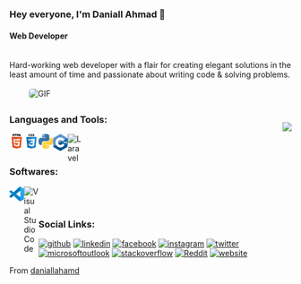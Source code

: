 
### Hey everyone, I'm Daniall Ahmad 👋
#### Web Developer
<br/>
Hard-working web developer with a flair for
creating elegant solutions in the least amount of
time and passionate about writing code & solving problems.
<br>
<br>
<img align="right"  src="https://camo.githubusercontent.com/2fc62de642951c27b73fcef8bc7390837153ffbdded47bbe73472a164e59be5d/68747470733a2f2f6769746875622d726561646d652d73746174732e76657263656c2e6170702f6170693f757365726e616d653d64616e69616c6c61686d61642673686f775f69636f6e733d74727565267468656d653d6c69676874" data-canonical-src="https://github-readme-stats.vercel.app/api?username=daniallahmad&amp;show_icons=true&amp;theme=light" style="margin-top: 60px; max-width: 100%;">
<img style="border-radius: 5px; margin: 0 0 5px 35px;" alt="GIF" width="240px" height="180px" src="https://miro.medium.com/max/875/1*Urc28sbnORGOW5oyohQ06g.gif" />

<br/>

### Languages and Tools:


<a href="https://www.w3.org/html/" target="_blank"><img align="left" alt="HTML5" width="26px" src="https://raw.githubusercontent.com/github/explore/80688e429a7d4ef2fca1e82350fe8e3517d3494d/topics/html/html.png" /></a>
<a href="https://www.w3schools.com/css/" target="_blank"><img align="left" alt="CSS3" width="26px" src="https://raw.githubusercontent.com/github/explore/80688e429a7d4ef2fca1e82350fe8e3517d3494d/topics/css/css.png" /></a>
<a href="https://www.python.org" target="_blank"> <img align="left" alt="Python" width="26px" src="https://github.com/Aakarsh-B/trying-repos/blob/master/python-5.svg?raw=true" /> </a>
<a href="https://www.w3schools.com/cpp/" target="_blank"> <img align="left" alt="C++" width="26px" src="https://github.com/Aakarsh-B/trying-repos/blob/master/c++.png" /> </a>
<a href="https://www.w3schools.com/laravel/" target="_blank"> <img align="left" alt="Laravel" width="26px" src="https://cdn.jsdelivr.net/npm/simple-icons@3.0.1/icons/laravel.svg" /> </a>
<br />
<br />
### Softwares:

<img align="left" alt="Visual Studio Code" width="26px" src="https://raw.githubusercontent.com/github/explore/80688e429a7d4ef2fca1e82350fe8e3517d3494d/topics/visual-studio-code/visual-studio-code.png" />
<img align="left" alt="Visual Studio Code" width="26px" src="https://cdn.jsdelivr.net/npm/simple-icons@3.0.1/icons/atom.svg" />
<br />
<br />

### Social Links:

[<img src='https://cdn.jsdelivr.net/npm/simple-icons@3.0.1/icons/github.svg' alt='github' height='40'>](https://github.com/daniallahmad) [<img src='https://cdn.jsdelivr.net/npm/simple-icons@3.0.1/icons/linkedin.svg' alt='linkedin' height='40'>](https://www.linkedin.com/in/daniallahmad/)   [<img src='https://cdn.jsdelivr.net/npm/simple-icons@3.0.1/icons/facebook.svg' alt='facebook' height='40'>](https://www.facebook.com/dani.rao.00)   [<img src='https://cdn.jsdelivr.net/npm/simple-icons@3.0.1/icons/instagram.svg' alt='instagram' height='40'>](https://www.instagram.com/daniallahmad/)   [<img src='https://cdn.jsdelivr.net/npm/simple-icons@3.0.1/icons/twitter.svg' alt='twitter' height='40'>](https://twitter.com/daniallahmad__)  [<img src='https://cdn.jsdelivr.net/npm/simple-icons@3.0.1/icons/microsoftoutlook.svg' alt='microsoftoutlook' height='40'>](daniallahmad@outlook.com)    [<img src='https://cdn.jsdelivr.net/npm/simple-icons@3.0.1/icons/stackoverflow.svg' alt='stackoverflow' height='40'>](https://stackoverflow.com/users/17292894)   [<img src='https://cdn.jsdelivr.net/npm/simple-icons@3.0.1/icons/reddit.svg' alt='Reddit' height='40'>](https://www.reddit.com/user/daniallahmad)   [<img src='https://cdn.jsdelivr.net/npm/simple-icons@3.0.1/icons/icloud.svg' alt='website' height='40'>](zpzen.us)

From [daniallahamd](https://github.com/daniallahmad)
<!--
Here are some ideas to get you started:

- 🔭 I’m currently working on ...
- 🌱 I’m currently learning ...
- 👯 I’m looking to collaborate on ...
- 🤔 I’m looking for help with ...
- 💬 Ask me about ...
- 📫 How to reach me: ...
- 😄 Pronouns: ...
- ⚡ Fun fact: ...
-->
